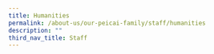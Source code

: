 ```yaml
---
title: Humanities
permalink: /about-us/our-peicai-family/staff/humanities
description: ""
third_nav_title: Staff
---
```

